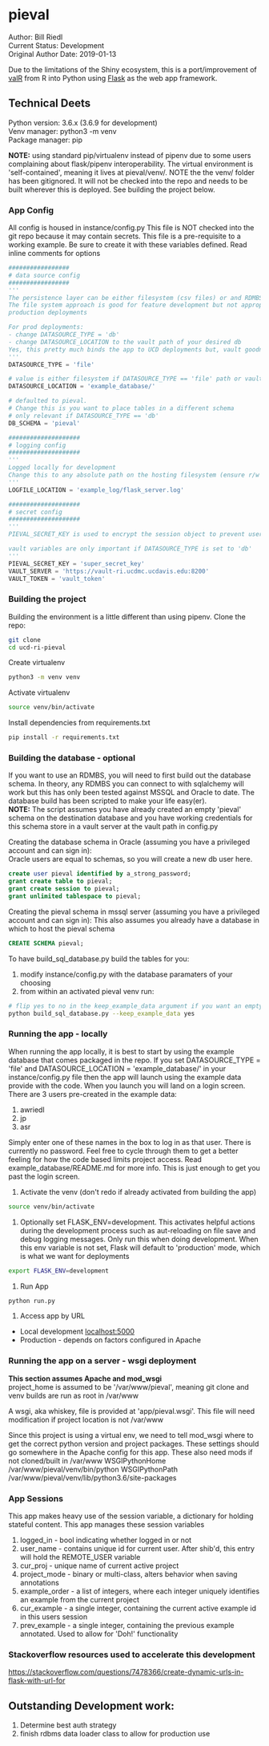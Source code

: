 # pieval
Author: Bill Riedl  
Current Status: Development  
Original Author Date: 2019-01-13  

Due to the limitations of the Shiny ecosystem, this is a port/improvement of [valR](https://gitlab.ri.ucdavis.edu/ri/pydatautils/ucd-ri-dataval/tree/dev-br/valR) from R into Python using [Flask](https://flask.palletsprojects.com/en/1.1.x/) as the web app framework.


## Technical Deets
Python version: 3.6.x (3.6.9 for development)  
Venv manager: python3 -m venv  
Package manager: pip  

**NOTE:** using standard pip/virtualenv instead of pipenv due to some users complaining about flask/pipenv interoperability.  The virtual environment is 'self-contained', meaning it lives at pieval/venv/.  NOTE the the venv/ folder has been gitignored.  It will not be checked into the repo and needs to be built wherever this is deployed.  See building the project below.

### App Config
All config is housed in instance/config.py
This file is NOT checked into the git repo because it may contain secrets.  This file is a pre-requisite to a working example.  Be sure to create it with these variables defined.  Read inline comments for options

```py
#################
# data source config
#################
'''
The persistence layer can be either filesystem (csv files) or and RDMBS database
The file system approach is good for feature development but not appropriate for
production deployments

For prod deployments:
- change DATASOURCE_TYPE = 'db'
- change DATASOURCE_LOCATION to the vault path of your desired db
Yes, this pretty much binds the app to UCD deployments but, vault goodness...
'''
DATASOURCE_TYPE = 'file'

# value is either filesystem if DATASOURCE_TYPE == 'file' path or vault path if DATASOURCE_TYPE == 'db'
DATASOURCE_LOCATION = 'example_database/'

# defaulted to pieval.
# Change this is you want to place tables in a different schema
# only relevant if DATASOURCE_TYPE == 'db'
DB_SCHEMA = 'pieval'

####################
# logging config
####################
'''
Logged locally for development
Change this to any absolute path on the hosting filesystem (ensure r/w privs) to log elsewhere
'''
LOGFILE_LOCATION = 'example_log/flask_server.log'

####################
# secret config
####################
'''
PIEVAL_SECRET_KEY is used to encrypt the session object to prevent user tampering.  This not 100pct foolproof but pretty good.  You can set this to anything.  Complicated key suggested.

vault variables are only important if DATASOURCE_TYPE is set to 'db'
'''
PIEVAL_SECRET_KEY = 'super_secret_key'
VAULT_SERVER = 'https://vault-ri.ucdmc.ucdavis.edu:8200'
VAULT_TOKEN = 'vault_token'
```

### Building the project
Building the environment is a little different than using pipenv.
Clone the repo:
```sh
git clone
cd ucd-ri-pieval
```

Create virtualenv
```sh
python3 -m venv venv
```

Activate virtualenv
```sh
source venv/bin/activate
```

Install dependencies from requirements.txt
```sh
pip install -r requirements.txt
```

### Building the database - optional
If you want to use an RDMBS, you will need to first build out the database schema.  In theory, any RDMBS you can connect to with sqlalchemy will work but this has only been tested against MSSQL and Oracle to date.  The database build has been scripted to make your life easy(er).  
**NOTE:**  The script assumes you have already created an empty 'pieval' schema on the destination database and you have working credentials for this schema store in a vault server at the vault path in config.py  

Creating the database schema in Oracle (assuming you have a privileged account and can sign in):  
Oracle users are equal to schemas, so you will create a new db user here.  
```sql
create user pieval identified by a_strong_password;
grant create table to pieval;
grant create session to pieval;
grant unlimited tablespace to pieval;
```

Creating the pieval schema in mssql server (assuming you have a privileged account and can sign in):
This also assumes you already have a database in which to host the pieval schema  
```sql
CREATE SCHEMA pieval;
```

To have build_sql_database.py build the tables for you:  
1. modify instance/config.py with the database paramaters of your choosing
1. from within an activated pieval venv run:
```sh
# flip yes to no in the keep_example_data argument if you want an empty database
python build_sql_database.py --keep_example_data yes
```


### Running the app - locally
When running the app locally, it is best to start by using the example database that comes packaged in the repo.  If you set DATASOURCE_TYPE = 'file' and DATASOURCE_LOCATION = 'example_database/' in your instance/config.py file then the app will launch using the example data provide with the code.  When you launch you will land on a login screen.  There are 3 users pre-created in the example data:
1. awriedl
1. jp
1. asr

Simply enter one of these names in the box to log in as that user.  There is currently no password.  Feel free to cycle through them to get a better feeling for how the code based limits project access.  Read example_database/README.md for more info.  This is just enough to get you past the login screen.


1. Activate the venv (don't redo if already activated from building the app)
```sh
source venv/bin/activate
```
1. Optionally set FLASK_ENV=development.  This activates helpful actions during the development process such as aut-reloading on file save and debug logging messages.  Only run this when doing development.  When this env variable is not set, Flask will default to 'production' mode, which is what we want for deployments
```sh
export FLASK_ENV=development
```
1. Run App
```sh
python run.py
```

1. Access app by URL
  - Local development [localhost:5000](http://localhost:5000)
  - Production - depends on factors configured in Apache


### Running the app on a server - wsgi deployment
**This section assumes Apache and mod_wsgi**  
project_home is assumed to be '/var/www/pieval', meaning git clone <pieval url> and venv builds are run as root in /var/www

A wsgi, aka whiskey, file is provided at 'app/pieval.wsgi'.  This file will need modification if project location is not /var/www

Since this project is using a virtual env, we need to tell mod_wsgi where to get the correct python version and project packages.  These settings should go somewhere in the Apache config for this app.  These also need mods if not cloned/built in /var/www
WSGIPythonHome /var/www/pieval/venv/bin/python
WSGIPythonPath /var/www/pieval/venv/lib/python3.6/site-packages



### App Sessions
This app makes heavy use of the session variable, a dictionary for holding stateful content.  This app manages these session variables
1. logged_in - bool indicating whether logged in or not
1. user_name - contains unique id for current user.  After shib'd, this entry will hold the REMOTE_USER variable
1. cur_proj - unique name of current active project
1. project_mode - binary or multi-class, alters behavior when saving annotations
1. example_order - a list of integers, where each integer uniquely identifies an example from the current project
1. cur_example - a single integer, containing the current active example id in this users session
1. prev_example - a single integer, containing the previous example annotated.  Used to allow for 'Doh!' functionality

### Stackoverflow resources used to accelerate this development
https://stackoverflow.com/questions/7478366/create-dynamic-urls-in-flask-with-url-for


## Outstanding Development work:
1. Determine best auth strategy
1. finish rdbms data loader class to allow for production use
